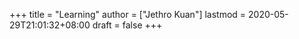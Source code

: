+++
title = "Learning"
author = ["Jethro Kuan"]
lastmod = 2020-05-29T21:01:32+08:00
draft = false
+++
